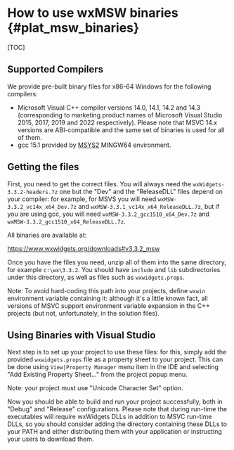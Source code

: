 How to use wxMSW binaries              {#plat_msw_binaries}
=========================

[TOC]

Supported Compilers
-------------------

We provide pre-built binary files for x86-64 Windows for the following compilers:

* Microsoft Visual C++ compiler versions 14.0, 14.1, 14.2 and 14.3
  (corresponding to marketing product names of Microsoft Visual Studio 2015, 2017, 2019 and 2022 respectively).
  Please note that MSVC 14.x versions are ABI-compatible and the same set of binaries is used for all of them.
* gcc 15.1 provided by [MSYS2](https://www.msys2.org/) MINGW64 environment.

Getting the files
-----------------

First, you need to get the correct files. You will always need the
`wxWidgets-3.3.2-headers.7z` one but the "Dev" and the "ReleaseDLL"
files depend on your compiler: for example, for MSVS you will need
`wxMSW-3.3.2_vc14x_x64_Dev.7z` and `wxMSW-3.3.1_vc14x_x64_ReleaseDLL.7z`, but
if you are using gcc, you will need `wxMSW-3.3.2_gcc1510_x64_Dev.7z` and
`wxMSW-3.3.2_gcc1510_x64_ReleaseDLL.7z`.

All binaries are available at:

https://www.wxwidgets.org/downloads#v3.3.2_msw

Once you have the files you need, unzip all of them into the same directory, for
example `c:\wx\3.3.2`. You should have `include` and `lib` subdirectories under
this directory, as well as files such as `wxwidgets.props`.

Note: To avoid hard-coding this path into your projects, define `wxwin`
environment variable containing it: although it's a little known fact, all
versions of MSVC support environment variable expansion in the C++ projects
(but not, unfortunately, in the solution files).

Using Binaries with Visual Studio
---------------------------------

Next step is to set up your project to use these files: for this, simply add
the provided `wxwidgets.props` file as a property sheet to your project.
This can be done using `View|Property Manager` menu item in the IDE and
selecting "Add Existing Property Sheet..." from the project popup menu.

Note: your project must use "Unicode Character Set" option.

Now you should be able to build and run your project successfully, both in
"Debug" and "Release" configurations. Please note that during run-time the
executables will require wxWidgets DLLs in addition to MSVC run-time DLLs, so
you should consider adding the directory containing these DLLs to your PATH and
either distributing them with your application or instructing your users to
download them.
